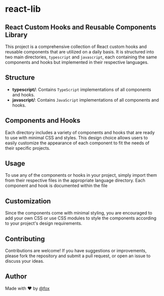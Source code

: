 # react-lib

## React Custom Hooks and Reusable Components Library

This project is a comprehensive collection of React custom hooks and reusable components that are utilized on a daily basis. It is structured into two main directories, `typescript` and `javascript`, each containing the same components and hooks but implemented in their respective languages.

## Structure

- **typescript/**: Contains `TypeScript` implementations of all components and hooks.
- **javascript/**: Contains `JavaScript` implementations of all components and hooks.

## Components and Hooks

Each directory includes a variety of components and hooks that are ready to use with minimal CSS and styles. This design choice allows users to easily customize the appearance of each component to fit the needs of their specific projects.

## Usage

To use any of the components or hooks in your project, simply import them from their respective files in the appropriate language directory. Each component and hook is documented within the file

## Customization

Since the components come with minimal styling, you are encouraged to add your own CSS or use CSS modules to style the components according to your project's design requirements.

## Contributing

Contributions are welcome! If you have suggestions or improvements, please fork the repository and submit a pull request, or open an issue to discuss your ideas.


## Author

Made with ❤ by [@fox](https://urboifox.dev)

